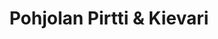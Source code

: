 ---
title: Pohjolan Pirtti & Kievari
ravintola: ye
elamys: ye
ruka: ye
slug: https://www.pohjolanpirtti.fi/
kuvaus: Pohjolassa me tarjoamme aina maistuvat herkut parhaista paikallisista raaka-aineista valmistettuna
products: Sauna elämyksiä, Päivä paikallisena, arktinen puutarhajuhla
update: 2022-02-11-11:31
---